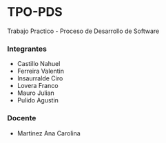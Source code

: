 # TPO-PDS
Trabajo Practico - Proceso de Desarrollo de Software

### Integrantes
- Castillo Nahuel
- Ferreira Valentin
- Insaurralde Ciro
- Lovera Franco
- Mauro Julian
- Pulido Agustin

### Docente
- Martinez Ana Carolina

